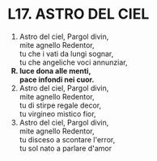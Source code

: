 # L17. ASTRO DEL CIEL
<ol>
	<li>Astro del ciel, Pargol divin,<br>mite agnello Redentor,<br>tu che i vati da lungi sognar,<br>tu che angeliche voci annunziar,</li>
	<b><li type="A" value="18">luce dona alle menti,<br>pace infondi nei cuor.</li></b>
	<li value="2">Astro del ciel, Pargol divin,<br>mite agnello Redentor,<br>tu di stirpe regale decor,<br>tu virgineo mistico fior,<br></li>
	<li>Astro del ciel, Pargol divin,<br>mite agnello Redentor,<br>tu disceso a scontare l'error,<br>tu sol nato a parlare d'amor</li>
</ol>
